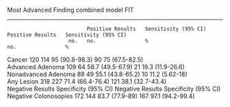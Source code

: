 Most Advanced Finding         combined model                            FIT                                     
----------------------  ----  -----------------  ---------------------  -----------------  ---------------------
                              Positive Results   Sensitivity (95% CI)   Positive Results   Sensitivity (95% CI) 
                        no.   no.                %                      no.                %                    
Cancer                  120   114                95 (90.8-98.3)         90                 75 (67.5-82.5)       
Advanced Adenoma        109   64                 58.7 (49.5-67.9)       21                 19.3 (11.9-26.6)     
Nonadvanced Adenoma     89    49                 55.1 (43.8-65.2)       10                 11.2 (5.62-18)       
Any Lesion              318   227                71.4 (66.4-76.4)       121                38.1 (32.7-43.4)     
                              Negative Results   Specificity (95% CI)   Negative Results   Specificity (95% CI) 
Negative Colonosopies   172   144                83.7 (77.9-89)         167                97.1 (94.2-99.4)     
